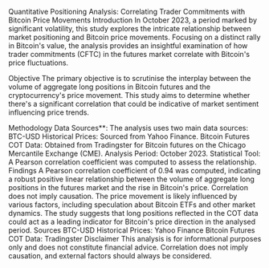Quantitative Positioning Analysis: Correlating Trader Commitments with Bitcoin Price Movements
Introduction
In October 2023, a period marked by significant volatility, this study explores the intricate relationship between market positioning and Bitcoin price movements. Focusing on a distinct rally in Bitcoin's value, the analysis provides an insightful examination of how trader commitments (CFTC) in the futures market correlate with Bitcoin's price fluctuations.

Objective
The primary objective is to scrutinise the interplay between the volume of aggregate long positions in Bitcoin futures and the cryptocurrency's price movement. This study aims to determine whether there's a significant correlation that could be indicative of market sentiment influencing price trends.

Methodology
Data Sources**: The analysis uses two main data sources:
BTC-USD Historical Prices: Sourced from Yahoo Finance.
Bitcoin Futures COT Data: Obtained from Tradingster for Bitcoin futures on the Chicago Mercantile Exchange (CME).
Analysis Period: October 2023.
Statistical Tool: A Pearson correlation coefficient was computed to assess the relationship.
Findings
A Pearson correlation coefficient of 0.94 was computed, indicating a robust positive linear relationship between the volume of aggregate long positions in the futures market and the rise in Bitcoin's price.
Correlation does not imply causation. The price movement is likely influenced by various factors, including speculation about Bitcoin ETFs and other market dynamics.
The study suggests that long positions reflected in the COT data could act as a leading indicator for Bitcoin's price direction in the analysed period.
Sources
BTC-USD Historical Prices: Yahoo Finance
Bitcoin Futures COT Data: Tradingster
Disclaimer
This analysis is for informational purposes only and does not constitute financial advice. Correlation does not imply causation, and external factors should always be considered.
